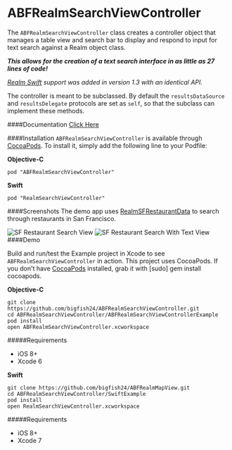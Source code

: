 # ABFRealmSearchViewController

The `ABFRealmSearchViewController` class creates a controller object that manages a table view and search bar to display and respond to input for text search against a Realm object class. 

_**This allows for the creation of a text search interface in as little as 27 lines of code!**_

_[Realm Swift](https://realm.io/docs/swift/latest/) support was added in version 1.3 with an identical API._

The controller is meant to be subclassed. By default the `resultsDataSource` and `resultsDelegate` protocols are set as `self`, so that the subclass can implement these methods.

####Documentation
[Click Here](http://htmlpreview.github.io/?https://raw.githubusercontent.com/bigfish24/ABFRealmSearchViewController/master/Documentation/html/index.html)

####Installation
`ABFRealmSearchViewController` is available through [CocoaPods](http://cocoapods.org). To install
it, simply add the following line to your Podfile:

**Objective-C**
```
pod "ABFRealmSearchViewController"
```
**Swift**
```
pod "RealmSearchViewController"
```

####Screenshots
The demo app uses [RealmSFRestaurantData](https://github.com/bigfish24/RealmSFRestaurantData) to search through restaurants in San Francisco.

![SF Restaurant Search View](/screenshots/restaurantSearch0.png?raw=true "SF Restaurant Search View")
![SF Restaurant Search With Text View](/screenshots/restaurantSearch1.png?raw=true "SF Restaurant Search With Text View")
####Demo

Build and run/test the Example project in Xcode to see `ABFRealmSearchViewController` in action. This project uses CocoaPods. If you don't have [CocoaPods](http://cocoapods.org/) installed, grab it with [sudo] gem install cocoapods.

**Objective-C**
```
git clone https://github.com/bigfish24/ABFRealmSearchViewController.git
cd ABFRealmSearchViewController/ABFRealmSearchViewControllerExample
pod install
open ABFRealmSearchViewController.xcworkspace
```
#####Requirements

* iOS 8+
* Xcode 6

**Swift**
```
git clone https://github.com/bigfish24/ABFRealmMapView.git
cd ABFRealmSearchViewController/SwiftExample
pod install
open RealmSearchViewController.xcworkspace
```
#####Requirements
* iOS 8+
* Xcode 7

